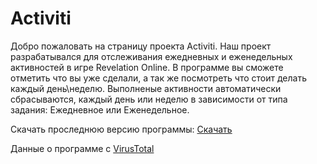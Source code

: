 # Activiti
Добро пожаловать на страницу проекта Activiti. Наш проект разрабатывался для отслеживания ежедневных и еженедельных активностей в игре Revelation Online. В программе вы сможете отметить что вы уже сделали, а так же посмотреть что стоит делать каждый день\неделю. Выполненые активности автоматически сбрасываются, каждый день или неделю в зависимости от типа задания: Ежедневное или Еженедельное. 

Cкачать проследнюю версию программы: [Скачать](https://github.com/Spar9a/Activiti/raw/master/Release/Activity.exe)

Данные о программе с [VirusTotal](https://www.virustotal.com/en/file/2b54f6b213a594a12ed5686737c79aa82fd22b7c41b0de981452dc741cee43cf/analysis/1482930157/)
